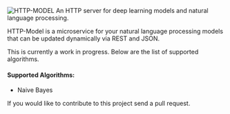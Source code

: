 ![HTTP-MODEL](https://github.com/lukebrains/http-model/blob/master/logo/http_model.png "HTTP-Model")
An HTTP server for deep learning models and natural language processing.

HTTP-Model is a microservice for your natural language processing models 
that can be updated dynamically via REST and JSON.

This is currently a work in progress. Below are the list of supported algorithms.

#### Supported Algorithms:
+ Naive Bayes

If you would like to contribute to this project send a pull request.

